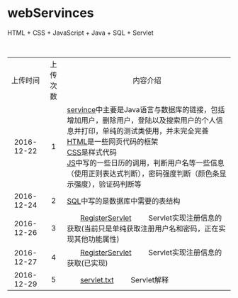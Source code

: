 # webServinces
HTML + CSS + JavaScript + Java + SQL + Servlet
<table>
  <tr align = "center">
    <td>上传时间</td>
    <td>上传次数</td>
    <td>内容介绍</td>
  </tr>
  <tr>
    <td align = "center">2016-12-22</td>
    <td align = "center">1</td>
    <td align = "left">
        <a href="https://github.com/Rain120/webServinces/tree/master/com/servince">servince</a>中主要是Java语言与数据库的链接，包括增加用户，删除用户，登陆以及搜索用户的个人信息并打印，单纯的测试类使用，并未完全完善<br />
        <a href="https://github.com/Rain120/webServinces/tree/master/com/html">HTML</a>是一些网页代码的框架<br />
        <a href="https://github.com/Rain120/webServinces/tree/master/com/css">CSS</a>是样式代码<br />
        <a href="https://github.com/Rain120/webServinces/tree/master/com/js">JS</a>中写的一些日历的调用，判断用户名等一些信息（使用正则表达式判断），密码强度判断（颜色条显示强度），验证码判断等<br />
    </td>
  </tr>
   <tr>
    <td align = "center">2016-12-24</td>
    <td align = "center">2</td>
    <td align = "left">
        <a href="https://github.com/Rain120/webServinces/tree/master/com/SQL">SQL</a>中写的是数据库中需要的表结构<br />
    </td>
  </tr>
  <tr>
    <td align = "center">2016-12-26</td>
    <td align = "center">3</td>
    <td align = "left">
        <a href="https://github.com/Rain120/webServinces/tree/master/com/servince/control/RegisterServlet.java">RegisterServlet</a>         Servlet实现注册信息的获取(当前只是单纯获取注册用户名和密码，正在实现其他功能属性)<br />
    </td>
  </tr>
  <tr>
    <td align = "center">2016-12-27</td>
    <td align = "center">4</td>
    <td align = "left">
        <a href="https://github.com/Rain120/webServinces/tree/master/com/servince/control/RegisterServlet.java">RegisterServlet</a>         Servlet实现注册信息的获取(已实现)<br />
    </td>
  </tr>
  <tr>
    <td align = "center">2016-12-29</td>
    <td align = "center">5</td>
    <td align = "left">
        <a href="https://github.com/Rain120/webServinces/tree/master/com/servince/control/servlet.txt">servlet.txt</a>         Servlet解释<br />
    </td>
  </tr>
</table>
